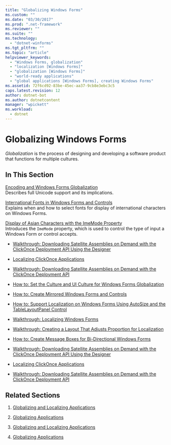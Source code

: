 ```yaml
---
title: "Globalizing Windows Forms"
ms.custom: ""
ms.date: "03/30/2017"
ms.prod: ".net-framework"
ms.reviewer: ""
ms.suite: ""
ms.technology: 
  - "dotnet-winforms"
ms.tgt_pltfrm: ""
ms.topic: "article"
helpviewer_keywords: 
  - "Windows Forms, globalization"
  - "localization [Windows Forms]"
  - "globalization [Windows Forms]"
  - "world-ready applications"
  - "global applications [Windows Forms], creating Windows Forms"
ms.assetid: 72f6cd92-83be-45ec-aa37-9cb8e3ebc3c5
caps.latest.revision: 12
author: dotnet-bot
ms.author: dotnetcontent
manager: "wpickett"
ms.workload: 
  - dotnet
---
```

# Globalizing Windows Forms
*Globalization* is the process of designing and developing a software product that functions for multiple cultures.  
  
## In This Section  
 [Encoding and Windows Forms Globalization](../../../../docs/framework/winforms/advanced/encoding-and-windows-forms-globalization.md)  
 Describes full Unicode support and its implications.  
  
 [International Fonts in Windows Forms and Controls](../../../../docs/framework/winforms/advanced/international-fonts-in-windows-forms-and-controls.md)  
 Explains when and how to select fonts for display of international characters on Windows Forms.  
  
 [Display of Asian Characters with the ImeMode Property](../../../../docs/framework/winforms/advanced/display-of-asian-characters-with-the-imemode-property.md)  
 Introduces the `ImeMode` property, which is used to control the type of input a Windows Form or control accepts.  
  
-   [Walkthrough: Downloading Satellite Assemblies on Demand with the ClickOnce Deployment API Using the Designer](http://msdn.microsoft.com/library/ms366788\(v=vs.110\))  
  
-   [Localizing ClickOnce Applications](http://msdn.microsoft.com/library/ms404266\(v=vs.110\))  
  
-   [Walkthrough: Downloading Satellite Assemblies on Demand with the ClickOnce Deployment API](http://msdn.microsoft.com/library/ms404269\(v=vs.110\))  
  
-   [How to: Set the Culture and UI Culture for Windows Forms Globalization](http://msdn.microsoft.com/library/b28bx3bh\(v=vs.110\))  
  
-   [How to: Create Mirrored Windows Forms and Controls](http://msdn.microsoft.com/library/xwbz5ws0\(v=vs.110\))  
  
-   [How to: Support Localization on Windows Forms Using AutoSize and the TableLayoutPanel Control](http://msdn.microsoft.com/library/1zkt8b33\(v=vs.110\))  
  
-   [Walkthrough: Localizing Windows Forms](http://msdn.microsoft.com/library/y99d1cd3\(v=vs.110\))  
  
-   [Walkthrough: Creating a Layout That Adjusts Proportion for Localization](http://msdn.microsoft.com/library/7k9fa71y\(v=vs.110\))  
  
-   [How to: Create Message Boxes for Bi-Directional Windows Forms](http://msdn.microsoft.com/library/k1689bxh\(v=vs.110\))  
  
-   [Walkthrough: Downloading Satellite Assemblies on Demand with the ClickOnce Deployment API Using the Designer](http://msdn.microsoft.com/library/ms366788\(v=vs.120\))  
  
-   [Localizing ClickOnce Applications](http://msdn.microsoft.com/library/ms404266\(v=vs.120\))  
  
-   [Walkthrough: Downloading Satellite Assemblies on Demand with the ClickOnce Deployment API](http://msdn.microsoft.com/library/ms404269\(v=vs.120\))  
  
## Related Sections  
  
1.  [Globalizing and Localizing Applications](http://msdn.microsoft.com/library/1021kkz0\(v=vs.110\))  
  
2.  [Globalizing Applications](http://msdn.microsoft.com/library/eaa7b9c0\(v=vs.110\))  
  
3.  [Globalizing and Localizing Applications](http://msdn.microsoft.com/library/1021kkz0\(v=vs.120\))  
  
4.  [Globalizing Applications](http://msdn.microsoft.com/library/eaa7b9c0\(v=vs.120\))
